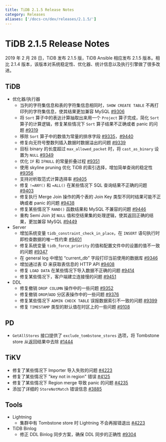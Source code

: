 ```yaml
---
title: TiDB 2.1.5 Release Notes
category: Releases
aliases: ['/docs-cn/dev/releases/2.1.5/']
---
```


# TiDB 2.1.5 Release Notes

2019 年 2 月 28 日，TiDB 发布 2.1.5 版，TiDB Ansible 相应发布 2.1.5 版本。相比 2.1.4 版本，该版本对系统稳定性、优化器、统计信息以及执行引擎做了很多改进。

## TiDB

+ 优化器/执行器
    - 当列的字符集信息和表的字符集信息相同时，`SHOW CREATE TABLE` 不再打印列的字符集信息，使其结果更加兼容 MySQL [#9306](https://github.com/pingcap/tidb/pull/9306)
    - 将 `Sort` 算子中的表达计算抽取出来用一个 `Project` 算子完成，简化 `Sort` 算子的计算逻辑，修复某些情况下 `Sort` 算子结果不正确或者 panic 的问题 [#9319](https://github.com/pingcap/tidb/pull/9319)
    - 移除 `Sort` 算子中的数值为常量的排序字段 [#9335](https://github.com/pingcap/tidb/pull/9335)，[#9440](https://github.com/pingcap/tidb/pull/9440)
    - 修复向无符号整数列插入数据时数据溢出的问题 [#9339](https://github.com/pingcap/tidb/pull/9339)
    - 目标 binary 的长度超过 `max_allowed_packet` 时，将 `cast_as_binary` 设置为 `NULL` [#9349](https://github.com/pingcap/tidb/pull/9349)
    - 优化 `IF` 和 `IFNULL` 的常量折叠过程 [#9351](https://github.com/pingcap/tidb/pull/9351)
    - 使用 skyline pruning 优化 TiDB 的索引选择，增加简单查询的稳定性 [#9356](https://github.com/pingcap/tidb/pull/9356)
    - 支持对析取范式计算选择率 [#9405](https://github.com/pingcap/tidb/pull/9405)
    - 修复 `!=ANY()` 和 `=ALL()` 在某些情况下 SQL 查询结果不正确的问题 [#9403](https://github.com/pingcap/tidb/pull/9403)
    - 修复执行 Merge Join 操作的两个表的 Join Key 类型不同时结果可能不正确或者 panic 的问题 [#9438](https://github.com/pingcap/tidb/pull/9438)
    - 修复某些情况下 `RAND()` 函数结果和 MySQL 不兼容的问题 [#9446](https://github.com/pingcap/tidb/pull/9446)
    - 重构 Semi Join 对 `NULL` 值和空结果集的处理逻辑，使其返回正确的结果，更加兼容 MySQL [#9449](https://github.com/pingcap/tidb/pull/9449)
+ Server
    - 增加系统变量 `tidb_constraint_check_in_place`，在 `INSERT` 语句执行时即检查数据的唯一性约束 [#9401](https://github.com/pingcap/tidb/pull/9401)
    - 修复系统变量 `tidb_force_priority` 的值和配置文件中的设置的值不一致的问题 [#9347](https://github.com/pingcap/tidb/pull/9347)
    - 在 general log 中增加 “current_db” 字段打印当前使用的数据库 [#9346](https://github.com/pingcap/tidb/pull/9346)
    - 增加通过表 ID 来获取表信息的 HTTP API [#9408](https://github.com/pingcap/tidb/pull/9408)
    - 修复 `LOAD DATA` 在某些情况下导入数据不正确的问题 [#9414](https://github.com/pingcap/tidb/pull/9414)
    - 修复某些情况下，客户端建立连接慢的问题 [#9451](https://github.com/pingcap/tidb/pull/9451)
+ DDL
    - 修复撤销 `DROP COLUMN` 操作中的一些问题 [#9352](https://github.com/pingcap/tidb/pull/9352)
    - 修复撤销 `DROP`/`ADD` 分区表操作中的一些问题 [#9376](https://github.com/pingcap/tidb/pull/9376)
    - 修复某些情况下 `ADMIN CHECK TABLE` 误报数据索引不一致的问题 [#9399](https://github.com/pingcap/tidb/pull/9399)
    - 修复 `TIMESTAMP` 类型的默认值在时区上的一些问题 [#9108](https://github.com/pingcap/tidb/pull/9108)

## PD

- `GetAllStores` 接口提供了 `exclude_tombstone_stores` 选项，将 Tombstone store 从返回结果中去除 [#1444](https://github.com/pingcap/pd/pull/1444)

## TiKV

- 修复了某些情况下 Importer 导入失败的问题 [#4223](https://github.com/tikv/tikv/pull/4223)
- 修复了某些情况下 "key not in region" 错误 [#4125](https://github.com/tikv/tikv/pull/4125)
- 修复了某些情况下 Region merge 导致 panic 的问题 [#4235](https://github.com/tikv/tikv/pull/4235)
- 添加了详细的 `StoreNotMatch` 错误信息 [#3885](https://github.com/tikv/tikv/pull/3885)

## Tools

+ Lightning
    - 集群中有 Tombstone store 时 Lightning 不会再报错退出 [#4223](https://github.com/tikv/tikv/pull/4223)
+ TiDB Binlog
    - 修正 DDL Binlog 同步方案，确保 DDL 同步的正确性 [#9304](https://github.com/pingcap/tidb/issues/9304)
